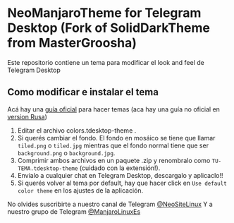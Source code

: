 # NeoManjaroTheme for Telegram Desktop (Fork of SolidDarkTheme from MasterGroosha)

Este repositorio contiene un tema para modificar el look and feel de Telegram Desktop

## Como modificar e instalar el tema

Acá hay una [guía oficial](http://telegra.ph/Create-Telegram-Theme-01-12) para hacer temas (aca hay una guía no oficial en [version Rusa](http://telegra.ph/Telegram-Desktop-Rukovodstvo-po-temam-01-12))

1) Editar el archivo colors.tdesktop-theme .
2) Si querés cambiar el fondo. El fondo en mosáico se tiene que llamar `tiled.png` o `tiled.jpg` mientras que el fondo normal tiene que ser `background.png` o `background.jpg`.  
3) Comprimir ambos archivos en un paquete .zip y renombralo como `TU-TEMA.tdesktop-theme` (cuidado con la extensión!).  
4) Envialo a cualquier chat en Telegram Desktop, descargalo y aplicaclo!!  
5) Si querés volver al tema por default, hay que hacer click en `Use default color theme` en los ajustes de la aplicación.  

No olvides suscribirte a nuestro canal de Telegram [@NeoSiteLinux](https://telegram.me/NeoSiteLinux) 
Y a nuestro grupo de Telegram [@ManjaroLinuxEs](https://telegram.me/ManjaroLinuxEs)
